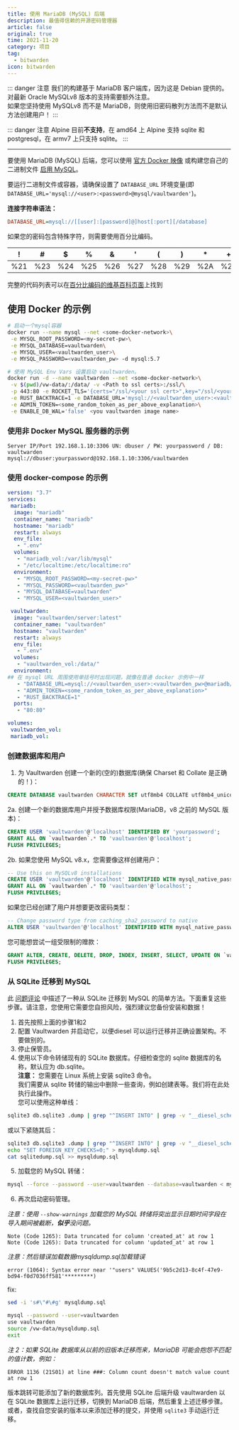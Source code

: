```yaml
---
title: 使用 MariaDB (MySQL) 后端
description: 最值得信赖的开源密码管理器 
article: false
original: true
time: 2021-11-20
category: 项目
tag:
  - bitwarden
icon: bitwarden
---
```


::: danger 注意
我们的构建基于 MariaDB 客户端库，因为这是 Debian 提供的。<br/>
对最新 Oracle MySQLv8 版本的支持需要额外注意。<br/>
如果您坚持使用 MySQLv8 而不是 MariaDB，则使用旧密码散列方法而不是默认方法创建用户！
:::

::: danger 注意
Alpine 目前**不支持**，在 amd64 上 Alpine 支持 sqlite 和 postgresql，在 armv7 上只支持 sqlite。
:::

---

要使用 MariaDB (MySQL) 后端，您可以使用 [官方 Docker 映像](https://hub.docker.com/r/vaultwarden/server) 或构建您自己的二进制文件 [启用 MySQL](../Deployment/Building-binary.md#mysql-后端)。

要运行二进制文件或容器，请确保设置了 `DATABASE_URL` 环境变量(即`DATABASE_URL='mysql://<user>:<password>@mysql/vaultwarden'`)。

**连接字符串语法：**

```ini
DATABASE_URL=mysql://[[user]:[password]@]host[:port][/database]
```

如果您的密码包含特殊字符，则需要使用百分比编码。

| ! | # | $ | % | & | ' | ( | ) | * | + | , | / | : | ; | = | ? | @ | [ | ] |
|---|---|---|---|---|---|---|---|---|---|---|---|---|---|---|---|---|---|---|
| %21 | %23 | %24 | %25 | %26 | %27 | %28 | %29 | %2A | %2B | %2C | %2F | %3A | %3B | %3D | %3F | %40 | %5B | %5D |

完整的代码列表可以在[百分比编码的维基百科页面](https://en.wikipedia.org/wiki/Percent-encoding#Percent-encoding_reserved_characters)上找到

## 使用 Docker 的示例

```bash
# 启动一个mysql容器
docker run --name mysql --net <some-docker-network>\
 -e MYSQL_ROOT_PASSWORD=<my-secret-pw>\
 -e MYSQL_DATABASE=vaultwarden\
 -e MYSQL_USER=<vaultwarden_user>\
 -e MYSQL_PASSWORD=<vaultwarden_pw> -d mysql:5.7

# 使用 MySQL Env Vars 设置启动 vaultwarden。
docker run -d --name vaultwarden --net <some-docker-network>\
 -v $(pwd)/vw-data/:/data/ -v <Path to ssl certs>:/ssl/\
 -p 443:80 -e ROCKET_TLS='{certs="/ssl/<your ssl cert>",key="/ssl/<your ssl key>"}'\
 -e RUST_BACKTRACE=1 -e DATABASE_URL='mysql://<vaultwarden_user>:<vaultwarden_pw>@mysql/vaultwarden'\
 -e ADMIN_TOKEN=<some_random_token_as_per_above_explanation>\
 -e ENABLE_DB_WAL='false' <you vaultwarden image name>
```

### 使用非 Docker MySQL 服务器的示例

```
Server IP/Port 192.168.1.10:3306 UN: dbuser / PW: yourpassword / DB: vaultwarden
mysql://dbuser:yourpassword@192.168.1.10:3306/vaultwarden
```

### 使用 docker-compose 的示例

```yaml
version: "3.7"
services:
 mariadb:
  image: "mariadb"
  container_name: "mariadb"
  hostname: "mariadb"
  restart: always
  env_file:
   - ".env"
  volumes:
   - "mariadb_vol:/var/lib/mysql"
   - "/etc/localtime:/etc/localtime:ro"
  environment:
   - "MYSQL_ROOT_PASSWORD=<my-secret-pw>"
   - "MYSQL_PASSWORD=<vaultwarden_pw>"
   - "MYSQL_DATABASE=vaultwarden"
   - "MYSQL_USER=<vaultwarden_user>"

 vaultwarden:
  image: "vaultwarden/server:latest"
  container_name: "vaultwarden"
  hostname: "vaultwarden"
  restart: always
  env_file:
   - ".env"
  volumes:
   - "vaultwarden_vol:/data/"
  environment:
## 在 mysql URL 周围使用单括号时出现问题，就像在普通 docker 示例中一样 
   - "DATABASE_URL=mysql://<vaultwarden_user>:<vaultwarden_pw>@mariadb/vaultwarden"
   - "ADMIN_TOKEN=<some_random_token_as_per_above_explanation>"
   - "RUST_BACKTRACE=1"
  ports:
   - "80:80"

volumes:
 vaultwarden_vol:
 mariadb_vol:
```

### 创建数据库和用户

1. 为 Vaultwarden 创建一个新的(空的)数据库(确保 Charset 和 Collat​​e 是正确的！)：

```sql
CREATE DATABASE vaultwarden CHARACTER SET utf8mb4 COLLATE utf8mb4_unicode_ci;
```

2a. 创建一个新的数据库用户并授予数据库权限(MariaDB，v8 之前的 MySQL 版本)：

```sql
CREATE USER 'vaultwarden'@'localhost' IDENTIFIED BY 'yourpassword';
GRANT ALL ON `vaultwarden`.* TO 'vaultwarden'@'localhost';
FLUSH PRIVILEGES;
```

2b. 如果您使用 MySQL v8.x，您需要像这样创建用户：

```sql
-- Use this on MySQLv8 installations
CREATE USER 'vaultwarden'@'localhost' IDENTIFIED WITH mysql_native_password BY 'yourpassword';
GRANT ALL ON `vaultwarden`.* TO 'vaultwarden'@'localhost';
FLUSH PRIVILEGES;
```

如果您已经创建了用户并想要更改密码类型：

```sql
-- Change password type from caching_sha2_password to native
ALTER USER 'vaultwarden'@'localhost' IDENTIFIED WITH mysql_native_password BY 'yourpassword';
```

您可能想尝试一组受限制的赠款：

```sql
GRANT ALTER, CREATE, DELETE, DROP, INDEX, INSERT, SELECT, UPDATE ON `vaultwarden`.* TO 'vaultwarden'@'localhost';
FLUSH PRIVILEGES;
```

### 从 SQLite 迁移到 MySQL

此 [问题评论](https://github.com/dani-garcia/vaultwarden/issues/497#issuecomment-511827057) 中描述了一种从 SQLite 迁移到 MySQL 的简单方法。下面重复这些步骤。请注意，您使用它需要您自担风险，强烈建议您备份安装和数据！

1. 首先按照上面的步骤1和2
2. 配置 Vaultwarden 并启动它，以便diesel 可以运行迁移并正确设置架构。不要做别的。
3. 停止保管员。
4. 使用以下命令转储现有的 SQLite 数据库。仔细检查您的 sqlite 数据库的名称，默认应为 db.sqlite。<br/>
**注意：** 您需要在 Linux 系统上安装 sqlite3 命令。<br/>
我们需要从 sqlite 转储的输出中删除一些查询，例如创建表等。我们将在此处执行此操作。<br/>
您可以使用这种单线：

```bash
sqlite3 db.sqlite3 .dump | grep "^INSERT INTO" | grep -v "__diesel_schema_migrations" > sqlitedump.sql ; echo -ne "SET FOREIGN_KEY_CHECKS=0;\n$(cat sqlitedump.sql)" > mysqldump.sql
```

或以下紧随其后：

```bash
sqlite3 db.sqlite3 .dump | grep "^INSERT INTO" | grep -v "__diesel_schema_migrations" > sqlitedump.sql
echo "SET FOREIGN_KEY_CHECKS=0;" > mysqldump.sql
cat sqlitedump.sql >> mysqldump.sql
```

5. 加载您的 MySQL 转储：

```bash
mysql --force --password --user=vaultwarden --database=vaultwarden < mysqldump.sql
```

6. 再次启动密码管理。

*注意：使用 ```--show-warnings``` 加载您的 MySQL 转储将突出显示日期时间字段在导入期间被截断，**似乎**没问题。*

```
Note (Code 1265): Data truncated for column 'created_at' at row 1
Note (Code 1265): Data truncated for column 'updated_at' at row 1
```

*注意：然后错误加载数据mysqldump.sql加载错误*

```
error (1064): Syntax error near '"users" VALUES('9b5c2d13-8c4f-47e9-bd94-f0d7036ff581'*********)
```

fix:

```bash
sed -i 's#\"#\#g' mysqldump.sql
```

```bash
mysql --password --user=vaultwarden
use vaultwarden
source /vw-data/mysqldump.sql
exit
```

*注 2：如果 SQLite 数据库从以前的旧版本迁移而来，MariaDB 可能会抱怨不匹配的值计数，例如：*

```
ERROR 1136 (21S01) at line ###: Column count doesn't match value count at row 1
```

版本跳转可能添加了新的数据库列。首先使用 SQLite 后端升级 vaultwarden 以在 SQLite 数据库上运行迁移，切换到 MariaDB 后端，然后重复上述迁移步骤。或者，查找自您安装的版本以来添加迁移的提交，并使用 `sqlite3` 手动运行迁移。

